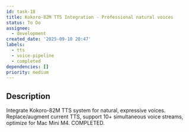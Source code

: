 ```yaml
---
id: task-18
title: Kokoro-82M TTS Integration - Professional natural voices
status: To Do
assignee:
  - development
created_date: '2025-09-10 20:47'
labels:
  - tts
  - voice-pipeline
  - completed
dependencies: []
priority: medium
---
```


## Description

Integrate Kokoro-82M TTS system for natural, expressive voices. Replace/augment current TTS, support 10+ simultaneous voice streams, optimize for Mac Mini M4. COMPLETED.
